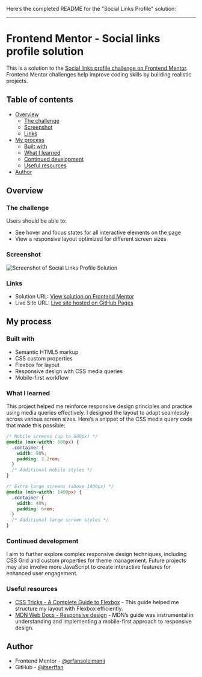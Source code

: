 Here’s the completed README for the "Social Links Profile" solution:

---

# Frontend Mentor - Social links profile solution

This is a solution to the [Social links profile challenge on Frontend Mentor](https://www.frontendmentor.io/challenges/social-links-profile-UG32l9m6dQ). Frontend Mentor challenges help improve coding skills by building realistic projects.

## Table of contents

- [Overview](#overview)
  - [The challenge](#the-challenge)
  - [Screenshot](#screenshot)
  - [Links](#links)
- [My process](#my-process)
  - [Built with](#built-with)
  - [What I learned](#what-i-learned)
  - [Continued development](#continued-development)
  - [Useful resources](#useful-resources)
- [Author](#author)

## Overview

### The challenge

Users should be able to:

- See hover and focus states for all interactive elements on the page
- View a responsive layout optimized for different screen sizes

### Screenshot

![Screenshot of Social Links Profile Solution](./assets/images/screenshot.jpg)

### Links

- Solution URL: [View solution on Frontend Mentor](https://www.frontendmentor.io/solutions/social-links-profile-responsive-design-with-html-and-css-9BkY5Z8FQ)
- Live Site URL: [Live site hosted on GitHub Pages](https://your-github-username.github.io/social-links-profile/)

## My process

### Built with

- Semantic HTML5 markup
- CSS custom properties
- Flexbox for layout
- Responsive design with CSS media queries
- Mobile-first workflow

### What I learned

This project helped me reinforce responsive design principles and practice using media queries effectively. I designed the layout to adapt seamlessly across various screen sizes. Here’s a snippet of the CSS media query code that made this possible:

```css
/* Mobile screens (up to 600px) */
@media (max-width: 600px) {
  .container {
    width: 90%;
    padding: 3.2rem;
  }
  /* Additional mobile styles */
}

/* Extra large screens (above 1400px) */
@media (min-width: 1400px) {
  .container {
    width: 40%;
    padding: 6rem;
  }
  /* Additional large screen styles */
}
```

### Continued development

I aim to further explore complex responsive design techniques, including CSS Grid and custom properties for theme management. Future projects may also involve more JavaScript to create interactive features for enhanced user engagement.

### Useful resources

- [CSS Tricks - A Complete Guide to Flexbox](https://css-tricks.com/snippets/css/a-guide-to-flexbox/) - This guide helped me structure my layout with Flexbox efficiently.
- [MDN Web Docs - Responsive design](https://developer.mozilla.org/en-US/docs/Learn/CSS/CSS_layout/Responsive_Design) - MDN’s guide was instrumental in understanding and implementing a mobile-first approach to responsive design.

## Author

- Frontend Mentor - [@erfansoleimanii](https://www.frontendmentor.io/profile/itserffan)
- GitHub - [@itserffan](https://github.com/your-github-itserffan)
